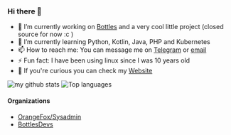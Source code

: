 ### Hi there 👋

- 🔭 I’m currently working on [Bottles](https://github.com/bottlesdevs/bottles) and a very cool little project (closed source for now :c )
- 🌱 I’m currently learning Python, Kotlin, Java, PHP and Kubernetes
- 📫 How to reach me: You can message me on [Telegram](https://t.me/FrancescoMasala) or [email](mailto:mail@francescomasala.me)
- ⚡ Fun fact: I have been using linux since I was 10 years old
- 🔭 If you're curious you can check my [Website](https://francescomasala.me)

![my github stats](https://github-readme-stats.vercel.app/api?username=francescomasala&custom_title=Stats&show_icons=true&theme=tokyonight&include_all_commits=true&count_private=true&hide_border=true)
![Top languages](https://github-readme-stats.vercel.app/api/top-langs/?username=francescomasala&theme=tokyonight&layout=compact&hide_border=true)

#### Organizations
- [OrangeFox/Sysadmin](https://gitlab.com/OrangeFox/infrastructure)
- [BottlesDevs](https://github.com/bottlesdevs)
